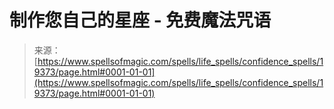 <!--yml

category: 未分类

date: 2024-06-12 19:01:18

-->

# 制作您自己的星座 - 免费魔法咒语

> 来源：[https://www.spellsofmagic.com/spells/life_spells/confidence_spells/19373/page.html#0001-01-01](https://www.spellsofmagic.com/spells/life_spells/confidence_spells/19373/page.html#0001-01-01)

